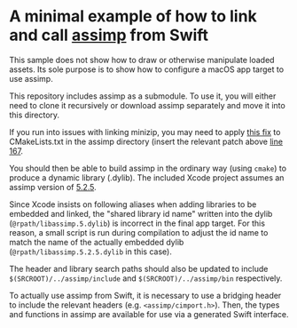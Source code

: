 # A minimal example of how to link and call [assimp](https://github.com/assimp/assimp) from Swift

This sample does not show how to draw or otherwise manipulate loaded assets. Its sole purpose is to show how to configure a macOS app target to use assimp.

This repository includes assimp as a submodule. To use it, you will either need to clone it recursively or download assimp separately and move it into this directory.

If you run into issues with linking minizip, you may need to apply [this fix](https://stackoverflow.com/a/54103956/155187) to CMakeLists.txt in the assimp directory (insert the relevant patch above [line 167](https://github.com/assimp/assimp/blob/9e1de3ec6e6a5749ff23f3b8640da96bb32b1046/CMakeLists.txt#L167).

You should then be able to build assimp in the ordinary way (using `cmake`) to produce a dynamic library (.dylib). The included Xcode project assumes an assimp version of [5.2.5](https://github.com/assimp/assimp/releases/tag/v5.2.5).

Since Xcode insists on following aliases when adding libraries to be embedded and linked, the "shared library id name" written into the dylib (`@rpath/libassimp.5.dylib`) is incorrect in the final app target. For this reason, a small script is run during compilation to adjust the id name to match the name of the actually embedded dylib (`@rpath/libassimp.5.2.5.dylib` in this case).

The header and library search paths should also be updated to include `$(SRCROOT)/../assimp/include` and `$(SRCROOT)/../assimp/bin` respectively.

To actually use assimp from Swift, it is necessary to use a bridging header to include the relevant headers (e.g. `<assimp/cimport.h>`). Then, the types and functions in assimp are available for use via a generated Swift interface.
